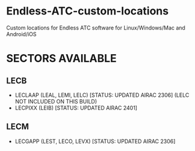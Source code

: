 # Endless-ATC-custom-locations
Custom locations for Endless ATC software for Linux/Windows/Mac and Android/iOS

# SECTORS AVAILABLE
## LECB
- LECLAAP (LEAL, LEMI, LELC) [STATUS: UPDATED AIRAC 2306] (LELC NOT INCLUDED ON THIS BUILD)
- LECPIXX (LEIB) [STATUS: UPDATED AIRAC 2401]

## LECM
- LECGAPP (LEST, LECO, LEVX) [STATUS: UPDATED AIRAC 2306]

